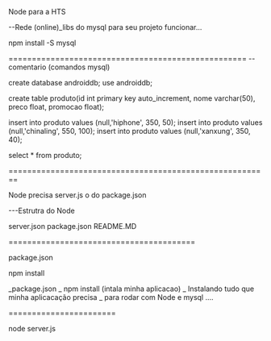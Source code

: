 Node para a HTS


--Rede (online)_libs do mysql para seu projeto funcionar...


npm install -S mysql

===================================================
--comentario (comandos mysql)

create database androiddb;
use androiddb;

create table produto(id int primary key auto_increment,
  nome varchar(50), preco float, promocao float);
 
 insert into produto values (null,'hiphone', 350, 50);
 insert into produto values (null,'chinaling', 550, 100);
 insert into produto values (null,'xanxung', 350, 40);

 select * from produto;







========================================================

Node precisa server.js
o do         package.json

---Estrutra do Node


server.json
package.json
README.MD


========================================

package.json


npm install

_package.json _ npm install (intala minha aplicacao)
 _ Instalando tudo que minha aplicacação precisa 
 _ para rodar com Node e mysql ....






=======================

node server.js



























